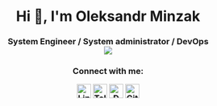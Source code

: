 <h1 align="center">Hi 👋, I'm Oleksandr Minzak</h1>
<h3 align="center">System Engineer / System administrator / DevOps <br>
<a href="https://u8views.com/github/minzak"><img src="https://u8views.com/api/v1/github/profiles/12154217/views/day-week-month-total-count.svg"></a>
</h3>

<h3 align="center">Connect with me:<br>
<p dir="auto"><a href="https://www.linkedin.com/in/minzak/"><img src="https://img.shields.io/badge/LinkedIn-0077B5?style=for-the-badge&logo=linkedin&logoColor=white" alt="LinkedIn" data-canonical-src="https://img.shields.io/badge/LinkedIn-0077B5?style=for-the-badge&amp;logo=linkedin&amp;logoColor=white" height="28"></a>
<a href="https://t.me/ProAdmin"><img src="https://img.shields.io/badge/Telegram-2CA5E0?style=for-the-badge&logo=telegram&logoColor=white" alt="Telegram" data-canonical-src="https://img.shields.io/badge/Telegram-2CA5E0?style=for-the-badge&amp;logo=telegram&amp;logoColor=white" height="28"></a>
<a href="https://dou.ua/users/minzak/topics/"><img src="https://s.dou.ua/assets/img/favicon32.png" alt="DOU" data-canonical-src="https://s.dou.ua/assets/img/favicon32.png" height="28"></a>
<a href="https://gitlab.com/minzak"><img src="https://img.shields.io/badge/GitLab-330F63?style=for-the-badge&logo=gitlab&logoColor=orange" alt="GitLab" data-canonical-src="https://img.shields.io/badge/GitLab-330F63?style=for-the-badge&amp;logo=gitlab&amp;logoColor="orange" height="28"></a></p>
</h3>
